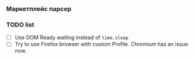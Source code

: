 ### Маркетплейс парсер


### TODO list
- [ ] Use DOM Ready waiting instead of `time.sleep`
- [ ] Try to use Firefox browser with custom Profile. Chromium has an issue now.
